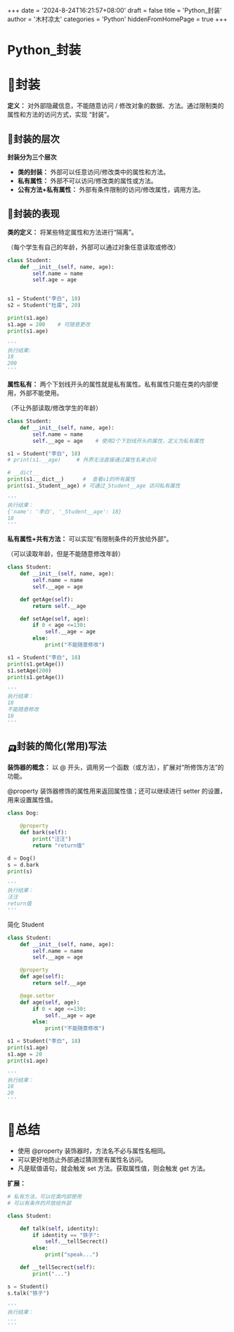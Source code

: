 +++
date = '2024-8-24T16:21:57+08:00'
draft = false
title = 'Python_封装'
author = '木村凉太'
categories = 'Python'
hiddenFromHomePage = true 
+++

# Python_封装

# 🚗封装

**定义：** 对外部隐藏信息，不能随意访问 / 修改对象的数据、方法。通过限制类的属性和方法的访问方式，实现 “封装”。

## 🚓封装的层次

**封装分为三个层次**

* **类的封装：** 外部可以任意访问/修改类中的属性和方法。
* **私有属性：** 外部不可以访问/修改类的属性或方法。
* **公有方法+私有属性：** 外部有条件限制的访问/修改属性，调用方法。

## 🚕封装的表现

**类的定义：** 将某些特定属性和方法进行“隔离”。

（每个学生有自己的年龄，外部可以通过对象任意读取或修改）

```python
class Student:
    def __init__(self, name, age):
        self.name = name
        self.age = age


s1 = Student("李白", 18)
s2 = Student("杜甫", 20)

print(s1.age)
s1.age = 200    # 可随意更改
print(s1.age)

'''
执行结果:
18
200
'''
```

**属性私有：** 两个下划线开头的属性就是私有属性。私有属性只能在类的内部使用，外部不能使用。

（不让外部读取/修改学生的年龄）

```python
class Student:
    def __init__(self, name, age):
        self.name = name
        self.__age = age    # 使用2个下划线开头的属性，定义为私有属性

s1 = Student("李白", 18)
# print(s1.__age)     # 外界无法直接通过属性名来访问

# __dict__
print(s1.__dict__)      #  查看s1的所有属性
print(s1._Student__age) # 可通过_Student__age 访问私有属性

'''
执行结果：
{'name': '李白', '_Student__age': 18}
18
'''
```

**私有属性+共有方法：** 可以实现“有限制条件的开放给外部”。

（可以读取年龄，但是不能随意修改年龄）

```python
class Student:
    def __init__(self, name, age):
        self.name = name
        self.__age = age

    def getAge(self):
        return self.__age

    def setAge(self, age):
        if 0 < age <=130:
            self.__age = age
        else:
            print("不能随意修改")

s1 = Student("李白", 18)
print(s1.getAge())
s1.setAge(200)
print(s1.getAge())

'''
执行结果：
18
不能随意修改
18
'''
```

## 🛺封装的简化(常用)写法

**装饰器的概念：** 以 @ 开头，调用另一个函数（或方法），扩展对“所修饰方法”的功能。

@property 装饰器修饰的属性用来返回属性值；还可以继续进行 setter 的设置，用来设置属性值。

```python
class Dog:

    @property
    def bark(self):
        print("汪汪")
        return "return值"

d = Dog()
s = d.bark
print(s)

'''
执行结果：
汪汪
return值
'''
```

简化 Student

```python
class Student:
    def __init__(self, name, age):
        self.name = name
        self.__age = age

    @property
    def age(self):
        return self.__age

    @age.setter
    def age(self, age):
        if 0 < age <=130:
            self.__age = age
        else:
            print("不能随意修改")

s1 = Student("李白", 18)
print(s1.age)
s1.age = 20
print(s1.age)

'''
执行结果：
18
20
'''
```

# 🚎总结

* 使用 @property 装饰器时，方法名不必与属性名相同。
* 可以更好地防止外部通过猜测里有属性名访问。
* 凡是赋值语句，就会触发 set 方法。获取属性值，则会触发 get 方法。

**扩展：**

```python
# 私有方法，可以在类内部使用
# 可以有条件的开放给外部

class Student:

    def talk(self, identity):
        if identity == "铁子":
            self.__tellSecrect()
        else:
            print("speak...")

    def __tellSecrect(self):
        print("...")

s = Student()
s.talk("铁子")

'''
执行结果：
...
'''